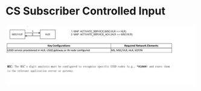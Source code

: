 # CS Subscriber Controlled Input

![CS Subscriber Controlled Input](Images/CS%20Subscriber%20Controlled%20Input.png)